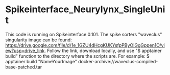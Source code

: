 # Spikeinterface_Neurylynx_SingleUnit
This code is running on Spikeinterface 0.101.
The spike sorters "waveclus" singularity image can be found: https://drive.google.com/file/d/1e_1GZU4dHcgKUKYsfpPByOIGgGppen1O/view?usp=drive_link. Follow the link, download locally, and use "$ apptainer build" function to the directory where the scripts are.
For example: $ apptainer build  "NameYourImage" docker-archive://waveclus-compiled-base-patched.tar

